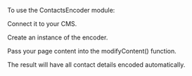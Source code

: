 To use the ContactsEncoder module:

Connect it to your CMS.

Create an instance of the encoder.

Pass your page content into the modifyContent() function.

The result will have all contact details encoded automatically.
